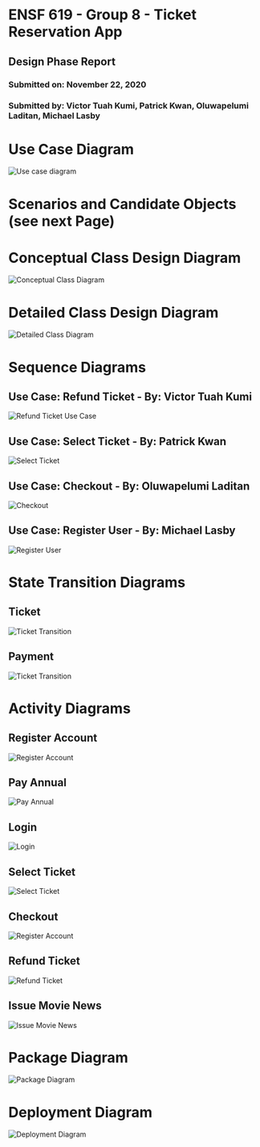 # ENSF 619 - Group 8 - Ticket Reservation App
## Design Phase Report
### Submitted on: November 22, 2020
### Submitted by: Victor Tuah Kumi, Patrick Kwan, Oluwapelumi Laditan, Michael Lasby

# Use Case Diagram
![Use case diagram](./UseCaseDiagram/UseCaseDiagram.png)
<div style="page-break-after: always;"></div>

# Scenarios and Candidate Objects (see next Page)

<div style="page-break-after: always;"></div>

# Conceptual Class Design Diagram
![Conceptual Class Diagram](./ConceptualUML/ClassUMLAttributesMethods.png)

<div style="page-break-after: always;"></div>

# Detailed Class Design Diagram
![Detailed Class Diagram](./DetailedUML/DetailedClassDiagram.png)

<div style="page-break-after: always;"></div>

# Sequence Diagrams

## Use Case: Refund Ticket - By: Victor Tuah Kumi
![Refund Ticket Use Case](./SequenceDiagrams/SequenceRefundTicket.png)
<div style="page-break-after: always;"></div>

## Use Case: Select Ticket - By: Patrick Kwan
![Select Ticket](./SequenceDiagrams/SequenceSelectTicketwithGUI.png)
<div style="page-break-after: always;"></div>

## Use Case: Checkout - By: Oluwapelumi Laditan
![Checkout](./SequenceDiagrams/SequenceCheckout.png)
<div style="page-break-after: always;"></div>

## Use Case: Register User - By: Michael Lasby
![Register User](./SequenceDiagrams/SequenceRegisterUser.png)
<div style="page-break-after: always;"></div>

# State Transition Diagrams
## Ticket 
![Ticket Transition](./StateTransition/TicketStateTransition.png)

## Payment
![Ticket Transition](./StateTransition/PaymentStateTransition.png)
<div style="page-break-after: always;"></div>


# Activity Diagrams

## Register Account
![Register Account](./ActivityDiagrams/RegisterUserActivityDiagram.png)
<div style="page-break-after: always;"></div>

## Pay Annual
![Pay Annual](./ActivityDiagrams/PayAnnualActivityDiagram.png)
<div style="page-break-after: always;"></div>

## Login
![Login](./ActivityDiagrams/LoginActivityDiagram.png)
<div style="page-break-after: always;"></div>

## Select Ticket
![Select Ticket](./ActivityDiagrams/TicketSelectActivityDiagram.png)
<div style="page-break-after: always;"></div>

## Checkout
![Register Account](./ActivityDiagrams/CheckoutActivityDiagram.png)
<div style="page-break-after: always;"></div>

## Refund Ticket
![Refund Ticket](./ActivityDiagrams/RefundTicketActivityDiagram.png)
<div style="page-break-after: always;"></div>

## Issue Movie News
![Issue Movie News](./ActivityDiagrams/IssueNewsActivityDiagram.png)
<div style="page-break-after: always;"></div>


<div style="page-break-after: always;"></div>

# Package Diagram
![Package Diagram](./PackageDiagram/PackageDiagram.png)

<div style="page-break-after: always;"></div>

# Deployment Diagram
![Deployment Diagram](./DeploymentDiagram/DeploymentDiagram.png)



